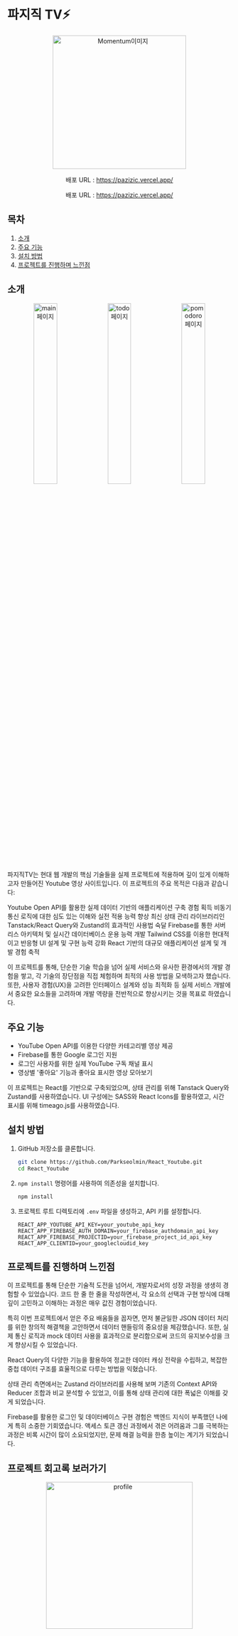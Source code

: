 # 파지직 TV⚡

<p align="center"><img src="https://github.com/user-attachments/assets/46388765-acd7-4c60-94fe-806e41bb4077" alt="Momentum이미지" width="300"/></p>
<p align="center">배포 URL : <a href="https://pazizic.vercel.app/" target="_blank">https://pazizic.vercel.app/</a></p>
<p align="center">배포 URL : <a href="https://pazizic.vercel.app/" target="_blank">https://pazizic.vercel.app/</a></p>


## 목차
1. [소개](#소개)
2. [주요 기능](#주요-기능)
4. [설치 방법](#설치-방법)
5. [프로젝트를 진행하며 느낀점](#프로젝트를-진행하며-느낀점)

## 소개
<div align="center">
    <img src="https://github.com/user-attachments/assets/3603089c-cf49-4d31-813b-47bb07506c05" alt="main 페이지" width="32.3%">
    <img src="https://github.com/user-attachments/assets/8e917464-c6ee-437d-af7b-358ace33d469" alt="todo 페이지" width="32.3%">
    <img src="https://github.com/user-attachments/assets/403ce321-089b-47d1-89b1-17a29ab27f33" alt="pomodoro 페이지" width="32.3%">
</div>

파지직TV는 현대 웹 개발의 핵심 기술들을 실제 프로젝트에 적용하며 깊이 있게 이해하고자 만들어진 Youtube 영상 사이트입니다. 이 프로젝트의 주요 목적은 다음과 같습니다:

Youtube Open API를 활용한 실제 데이터 기반의 애플리케이션 구축 경험 획득
비동기 통신 로직에 대한 심도 있는 이해와 실전 적용 능력 향상
최신 상태 관리 라이브러리인 Tanstack/React Query와 Zustand의 효과적인 사용법 숙달
Firebase를 통한 서버리스 아키텍처 및 실시간 데이터베이스 운용 능력 개발
Tailwind CSS를 이용한 현대적이고 반응형 UI 설계 및 구현 능력 강화
React 기반의 대규모 애플리케이션 설계 및 개발 경험 축적

이 프로젝트를 통해, 단순한 기술 학습을 넘어 실제 서비스와 유사한 환경에서의 개발 경험을 쌓고, 각 기술의 장단점을 직접 체험하며 최적의 사용 방법을 모색하고자 했습니다. 또한, 사용자 경험(UX)을 고려한 인터페이스 설계와 성능 최적화 등 실제 서비스 개발에서 중요한 요소들을 고려하며 개발 역량을 전반적으로 향상시키는 것을 목표로 하였습니다.

## 주요 기능
- YouTube Open API를 이용한 다양한 카테고리별 영상 제공
- Firebase를 통한 Google 로그인 지원
- 로그인 사용자를 위한 실제 YouTube 구독 채널 표시
- 영상별 '좋아요' 기능과 좋아요 표시한 영상 모아보기

이 프로젝트는 React를 기반으로 구축되었으며, 상태 관리를 위해 Tanstack Query와 Zustand를 사용하였습니다. UI 구성에는 SASS와 React Icons를 활용하였고, 시간 표시를 위해 timeago.js를 사용하였습니다.

## 설치 방법
1. GitHub 저장소를 클론합니다.
    ```bash
    git clone https://github.com/Parkseolmin/React_Youtube.git
    cd React_Youtube
    ```
2. `npm install` 명령어를 사용하여 의존성을 설치합니다.
    ```bash
    npm install
    ```
3. 프로젝트 루트 디렉토리에 `.env` 파일을 생성하고, API 키를 설정합니다.
    ```
    REACT_APP_YOUTUBE_API_KEY=your_youtube_api_key
    REACT_APP_FIREBASE_AUTH_DOMAIN=your_firebase_authdomain_api_key
    REACT_APP_FIREBASE_PROJECTID=your_firebase_project_id_api_key
    REACT_APP_CLIENTID=your_googlecloudid_key
    ```

## 프로젝트를 진행하며 느낀점
이 프로젝트를 통해 단순한 기술적 도전을 넘어서, 개발자로서의 성장 과정을 생생히 경험할 수 있었습니다. 코드 한 줄 한 줄을 작성하면서, 각 요소의 선택과 구현 방식에 대해 깊이 고민하고 이해하는 과정은 매우 값진 경험이었습니다.

특히 이번 프로젝트에서 얻은 주요 배움들을 꼽자면, 먼저 불균일한 JSON 데이터 처리를 위한 창의적 해결책을 고안하면서 데이터 핸들링의 중요성을 체감했습니다. 또한, 실제 통신 로직과 mock 데이터 사용을 효과적으로 분리함으로써 코드의 유지보수성을 크게 향상시킬 수 있었습니다.

React Query의 다양한 기능을 활용하여 정교한 데이터 캐싱 전략을 수립하고, 복잡한 중첩 데이터 구조를 효율적으로 다루는 방법을 익혔습니다.
 
상태 관리 측면에서는 Zustand 라이브러리를 사용해 보며 기존의 Context API와 Reducer 조합과 비교 분석할 수 있었고, 이를 통해 상태 관리에 대한 폭넓은 이해를 갖게 되었습니다.
 
Firebase를 활용한 로그인 및 데이터베이스 구현 경험은 백엔드 지식이 부족했던 나에게 특히 소중한 기회였습니다. 액세스 토큰 갱신 과정에서 겪은 어려움과 그를 극복하는 과정은 비록 시간이 많이 소요되었지만, 문제 해결 능력을 한층 높이는 계기가 되었습니다.

## 프로젝트 회고록 보러가기
<div align="center" >
<a href="https://snowman-seolmini.tistory.com/84" target="_blank">
<img width="330" alt="profile" src="https://github.com/user-attachments/assets/40d8b6b5-2a4d-419e-b484-16f369f0e6f9"/>
</a>
</div>
